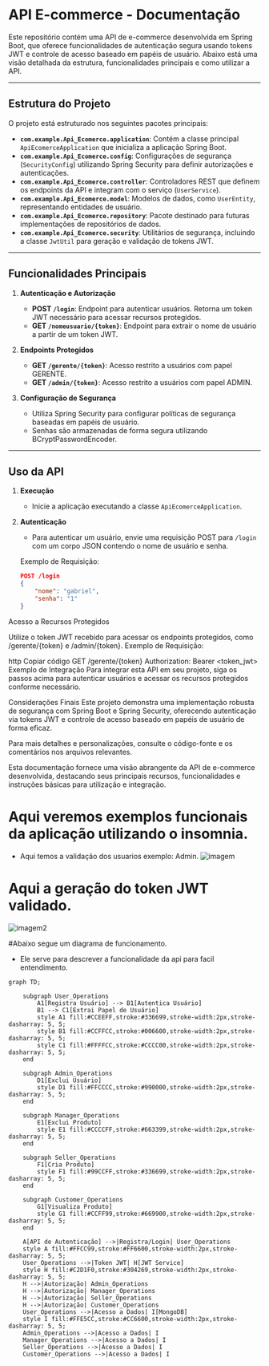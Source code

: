 # API E-commerce - Documentação

Este repositório contém uma API de e-commerce desenvolvida em Spring Boot, que oferece funcionalidades de autenticação segura usando tokens JWT e controle de acesso baseado em papéis de usuário. Abaixo está uma visão detalhada da estrutura, funcionalidades principais e como utilizar a API.

---

## Estrutura do Projeto

O projeto está estruturado nos seguintes pacotes principais:

- **`com.example.Api_Ecomerce.application`**: Contém a classe principal `ApiEcomerceApplication` que inicializa a aplicação Spring Boot.
- **`com.example.Api_Ecomerce.config`**: Configurações de segurança (`SecurityConfig`) utilizando Spring Security para definir autorizações e autenticações.
- **`com.example.Api_Ecomerce.controller`**: Controladores REST que definem os endpoints da API e integram com o serviço (`UserService`).
- **`com.example.Api_Ecomerce.model`**: Modelos de dados, como `UserEntity`, representando entidades de usuário.
- **`com.example.Api_Ecomerce.repository`**: Pacote destinado para futuras implementações de repositórios de dados.
- **`com.example.Api_Ecomerce.security`**: Utilitários de segurança, incluindo a classe `JwtUtil` para geração e validação de tokens JWT.

---

## Funcionalidades Principais

1. **Autenticação e Autorização**
   - **POST `/login`**: Endpoint para autenticar usuários. Retorna um token JWT necessário para acessar recursos protegidos.
   - **GET `/nomeusuario/{token}`**: Endpoint para extrair o nome de usuário a partir de um token JWT.

2. **Endpoints Protegidos**
   - **GET `/gerente/{token}`**: Acesso restrito a usuários com papel GERENTE.
   - **GET `/admin/{token}`**: Acesso restrito a usuários com papel ADMIN.

3. **Configuração de Segurança**
   - Utiliza Spring Security para configurar políticas de segurança baseadas em papéis de usuário.
   - Senhas são armazenadas de forma segura utilizando BCryptPasswordEncoder.

---

## Uso da API

1. **Execução**
   - Inicie a aplicação executando a classe `ApiEcomerceApplication`.

2. **Autenticação**
   - Para autenticar um usuário, envie uma requisição POST para `/login` com um corpo JSON contendo o nome de usuário e senha.

   Exemplo de Requisição:
   ```json
   POST /login
   {
       "nome": "gabriel",
       "senha": "1"
   }
Acesso a Recursos Protegidos

Utilize o token JWT recebido para acessar os endpoints protegidos, como /gerente/{token} e /admin/{token}.
Exemplo de Requisição:

http
Copiar código
GET /gerente/{token}
Authorization: Bearer <token_jwt>
Exemplo de Integração
Para integrar esta API em seu projeto, siga os passos acima para autenticar usuários e acessar os recursos protegidos conforme necessário.

Considerações Finais
Este projeto demonstra uma implementação robusta de segurança com Spring Boot e Spring Security, oferecendo autenticação via tokens JWT e controle de acesso baseado em papéis de usuário de forma eficaz.

Para mais detalhes e personalizações, consulte o código-fonte e os comentários nos arquivos relevantes.

Esta documentação fornece uma visão abrangente da API de e-commerce desenvolvida, destacando seus principais recursos, funcionalidades e instruções básicas para utilização e integração.

# Aqui veremos exemplos funcionais da aplicação utilizando o insomnia.
- Aqui temos a validação dos usuarios exemplo: Admin.
![imagem](https://github.com/BenficaS/Api_Ecomerce/assets/107698702/34ff0078-2914-484b-abd3-76cc39bb8b65)
# Aqui a geração do token JWT validado.
![imagem2](https://github.com/BenficaS/Api_Ecomerce/assets/107698702/3ea77d1e-bc4c-44e1-8525-d4e97eb810fd)


#Abaixo segue um diagrama de funcionamento.
- Ele serve para descrever a funcionalidade da api para facil entendimento.
```mermaid
graph TD;

    subgraph User_Operations
        A1[Registra Usuário] --> B1[Autentica Usuário]
        B1 --> C1[Extrai Papel de Usuário]
        style A1 fill:#CCEEFF,stroke:#336699,stroke-width:2px,stroke-dasharray: 5, 5;
        style B1 fill:#CCFFCC,stroke:#006600,stroke-width:2px,stroke-dasharray: 5, 5;
        style C1 fill:#FFFFCC,stroke:#CCCC00,stroke-width:2px,stroke-dasharray: 5, 5;
    end

    subgraph Admin_Operations
        D1[Exclui Usuário]
        style D1 fill:#FFCCCC,stroke:#990000,stroke-width:2px,stroke-dasharray: 5, 5;
    end

    subgraph Manager_Operations
        E1[Exclui Produto]
        style E1 fill:#CCCCFF,stroke:#663399,stroke-width:2px,stroke-dasharray: 5, 5;
    end

    subgraph Seller_Operations
        F1[Cria Produto]
        style F1 fill:#99CCFF,stroke:#336699,stroke-width:2px,stroke-dasharray: 5, 5;
    end

    subgraph Customer_Operations
        G1[Visualiza Produto]
        style G1 fill:#CCFF99,stroke:#669900,stroke-width:2px,stroke-dasharray: 5, 5;
    end

    A[API de Autenticação] -->|Registra/Login| User_Operations
    style A fill:#FFCC99,stroke:#FF6600,stroke-width:2px,stroke-dasharray: 5, 5;
    User_Operations -->|Token JWT| H[JWT Service]
    style H fill:#C2D1F0,stroke:#304269,stroke-width:2px,stroke-dasharray: 5, 5;
    H -->|Autorização| Admin_Operations
    H -->|Autorização| Manager_Operations
    H -->|Autorização| Seller_Operations
    H -->|Autorização| Customer_Operations
    User_Operations -->|Acesso a Dados| I[MongoDB]
    style I fill:#FFE5CC,stroke:#CC6600,stroke-width:2px,stroke-dasharray: 5, 5;
    Admin_Operations -->|Acesso a Dados| I
    Manager_Operations -->|Acesso a Dados| I
    Seller_Operations -->|Acesso a Dados| I
    Customer_Operations -->|Acesso a Dados| I
```
